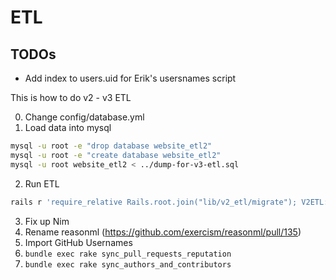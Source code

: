# ETL

## TODOs

- Add index to users.uid for Erik's usersnames script

This is how to do v2 - v3 ETL

0. Change config/database.yml
1. Load data into mysql

```bash
mysql -u root -e "drop database website_etl2"
mysql -u root -e "create database website_etl2"
mysql -u root website_etl2 < ../dump-for-v3-etl.sql
```

2. Run ETL

```bash
rails r 'require_relative Rails.root.join("lib/v2_etl/migrate"); V2ETL::Migrate.call'
```

3. Fix up Nim
4. Rename reasonml (https://github.com/exercism/reasonml/pull/135)
5. Import GitHub Usernames
6. `bundle exec rake sync_pull_requests_reputation`
7. `bundle exec rake sync_authors_and_contributors`
